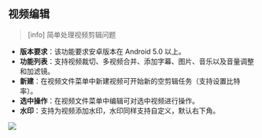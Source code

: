 ## 视频编辑
>[info] 简单处理视频剪辑问题

* **版本要求**：该功能要求安卓版本在 Android 5.0 以上。
* **功能列表**：支持视频裁切、多视频合并、添加字幕、图片、音乐以及音量调整和加滤镜。
* **新建**：在视频文件菜单中新建视频可开始新的空剪辑任务（支持设置比特率）。
* **选中操作**：在视频文件菜单中编辑可对选中视频进行操作。
* **水印**：支持为视频添加水印，水印同样支持自定义，默认右下角。

![](http://ww1.sinaimg.cn/large/6b1dd0a7ly1fzrcvo5toaj20u01hcwls.jpg)